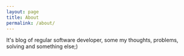 ```yaml
---
layout: page
title: About
permalink: /about/
---
```


It's blog of regular software developer, some my thoughts, problems, solving and something else;)